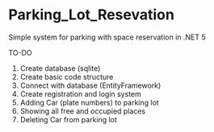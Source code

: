 # Parking_Lot_Resevation
Simple system for parking with space reservation in .NET 5

TO-DO
  1. Create database (sqlite)
  2. Create basic code structure
  3. Connect with database (EntityFramework)
  4. Create registration and login system
  5. Adding Car (plate numbers) to parking lot
  6. Showing all free and occupied places
  7. Deleting Car from parking lot
